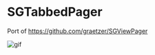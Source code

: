 # SGTabbedPager
Port of https://github.com/graetzer/SGViewPager

![gif][1]



[1]: http://zippy.gfycat.com/UnderstatedCheerfulAsiandamselfly.gif
